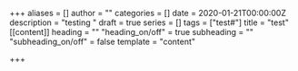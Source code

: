 +++
aliases = []
author = ""
categories = []
date = 2020-01-21T00:00:00Z
description = "testing "
draft = true
series = []
tags = ["test#"]
title = "test"
[[content]]
heading = ""
"heading_on/off" = true
subheading = ""
"subheading_on/off" = false
template = "content"

+++

